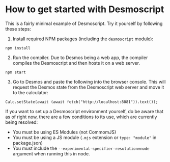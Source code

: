 # How to get started with Desmoscript

This is a fairly minimal example of Desmoscript. Try it yourself by following these steps:
1. Install required NPM packages (including the `desmoscript` module):
```
npm install
```
2. Run the compiler. Due to Desmos being a web app, the compiler compiles the Desmoscript and then hosts it on a web server.
```
npm start
```
3. Go to Desmos and paste the following into the browser console. This will request the Desmos state from the Desmoscript web server and move it to the calculator:
```
Calc.setState(await (await fetch("http://localhost:8081")).text());
```


If you want to set up a Desmoscript environment yourself, do be aware that as of right now, there are a few conditions to its use, which are currently being resolved:
- You must be using ES Modules (not CommomJS)
- You must be using a JS module (`.mjs` extension or `type: "module"` in package.json)
- You must include the `--experimental-specifier-resolution=node` argument when running this in node.
